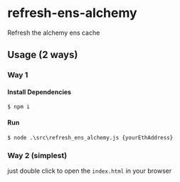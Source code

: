 # refresh-ens-alchemy

Refresh the alchemy ens cache

## Usage (2 ways)

### Way 1

#### Install Dependencies
`$ npm i`

#### Run
`$ node .\src\refresh_ens_alchemy.js {yourEthAddress}`

### Way 2 (simplest)

just double click to open the `index.html` in your browser